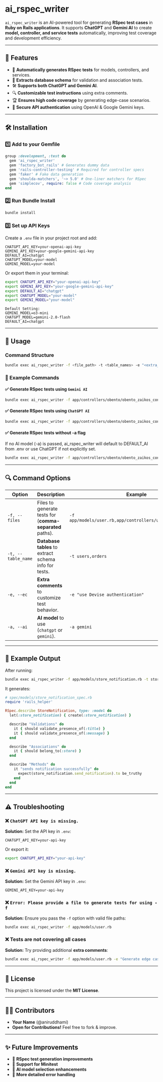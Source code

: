 # ai_rspec_writer

`ai_rspec_writer` is an AI-powered tool for generating **RSpec test cases** in **Ruby on Rails applications**. It supports **ChatGPT** and **Gemini AI** to create **model, controller, and service tests** automatically, improving test coverage and development efficiency.

---

## **🚀 Features**
- 📝 **Automatically generates RSpec tests** for models, controllers, and services.
- 📌 **Extracts database schema** for validation and association tests.
- 🛠 **Supports both ChatGPT and Gemini AI**.
- 🔍 **Customizable test instructions** using extra comments.
- 🏆 **Ensures high code coverage** by generating edge-case scenarios.
- 🔑 **Secure API authentication** using OpenAI & Google Gemini keys.

---

## **🛠 Installation**
### **1️⃣ Add to your Gemfile**
```ruby
group :development, :test do
  gem 'ai_rspec_writer'
  gem 'factory_bot_rails' # Generates dummy data
  gem 'rails-controller-testing' # Required for controller specs
  gem 'faker' # Fake data generation
  gem 'shoulda-matchers', '~> 5.0' # One-liner matchers for RSpec
  gem 'simplecov', require: false # Code coverage analysis
end
```

### **2️⃣ Run Bundle Install**
```sh
bundle install
```

### **3️⃣ Set up API Keys**
Create a `.env` file in your project root and add:
```
CHATGPT_API_KEY=your-openai-api-key
GEMINI_API_KEY=your-google-gemini-api-key
DEFAULT_AI=chatgpt
CHATGPT_MODEL=your-model
GEMINI_MODEL=your-model
```

Or export them in your terminal:
```sh
export CHATGPT_API_KEY="your-openai-api-key"
export GEMINI_API_KEY="your-google-gemini-api-key"
export DEFAULT_AI="chatgpt"
export CHATGPT_MODEL="your-model"
export GEMINI_MODEL="your-model"
```

```
Default Setting:
GEMINI_MODEL=o3-mini
CHATGPT_MODEL=gemini-2.0-flash
DEFAULT_AI=chatgpt
```
---

## **📌 Usage** 
### **Command Structure**
```sh
bundle exec ai_rspec_writer -f <file_path> -t <table_names> -e "<extra_comment>" -a <ai_model>
```

### **🔹 Example Commands**
#### ✅ Generate RSpec tests using `Gemini AI`
```sh
bundle exec ai_rspec_writer -f app/controllers/obento/obento_zaikos_controller.rb,app/models/store_notification.rb,app/models/common_setting.rb -t store_notifications,common_settings -e "use devise admin and ensure 100% test coverage" -a gemini
```

#### ✅ Generate RSpec tests using `ChatGPT AI`
```sh
bundle exec ai_rspec_writer -f app/controllers/obento/obento_zaikos_controller.rb,app/models/store_notification.rb,app/models/common_setting.rb -t store_notifications,common_settings   -e "use devise admin and ensure 100% test coverage" -a chatgpt
```

#### ✅ Generate RSpec tests without -a flag
If no AI model (-a) is passed, ai_rspec_writer will default to DEFAULT_AI from .env or use ChatGPT if not explicitly set.
```sh
bundle exec ai_rspec_writer -f app/controllers/obento/obento_zaikos_controller.rb,app/models/store_notification.rb,app/models/common_setting.rb -t store_notifications,common_settings   -e "use devise admin and ensure 100% test coverage"
```

---

## **🔍 Command Options**
| **Option** | **Description** | **Example** |
|------------|----------------|-------------|
| `-f, --files` | Files to generate tests for (**comma-separated** paths). | `-f app/models/user.rb,app/controllers/users_controller.rb` |
| `-t, --table_name` | **Database tables** to extract schema info for tests. | `-t users,orders` |
| `-e, --ec` | **Extra comments** to customize test behavior. | `-e "use Devise authentication"` |
| `-a, --ai` | **AI model** to use (`chatgpt` or `gemini`). | `-a gemini` |

---

## **📝 Example Output**
After running:
```sh
bundle exec ai_rspec_writer -f app/models/store_notification.rb -t store_notifications -e "use FactoryBot"
```
It generates:
```ruby
# spec/models/store_notification_spec.rb
require 'rails_helper'

RSpec.describe StoreNotification, type: :model do
  let(:store_notification) { create(:store_notification) }

  describe "Validations" do
    it { should validate_presence_of(:title) }
    it { should validate_presence_of(:message) }
  end

  describe "Associations" do
    it { should belong_to(:store) }
  end

  describe "Methods" do
    it "sends notification successfully" do
      expect(store_notification.send_notification).to be_truthy
    end
  end
end
```

---

## **⚠️ Troubleshooting**
### **❌ `ChatGPT API key is missing.`**
**Solution:** Set the API key in `.env`:
```
CHATGPT_API_KEY=your-api-key
```
Or export it:
```sh
export CHATGPT_API_KEY="your-api-key"
```

### **❌ `Gemini API key is missing.`**
**Solution:** Set the Gemini API key in `.env`:
```
GEMINI_API_KEY=your-api-key
```

### **❌ `Error: Please provide a file to generate tests for using -f`**
**Solution:** Ensure you pass the `-f` option with valid file paths:
```sh
bundle exec ai_rspec_writer -f app/models/user.rb
```

### **❌ Tests are not covering all cases**
**Solution:** Try providing additional **extra comments**:
```sh
bundle exec ai_rspec_writer -f app/models/user.rb -e "Generate edge case tests"
```

---

## **📜 License**
This project is licensed under the **MIT License**.

---

## **👨‍💻 Contributors**
- **Your Name** (@aniruddhami)
- **Open for Contributions!** Feel free to fork & improve.

---

## **✨ Future Improvements**
- 📌 **RSpec test generation improvements**
- 📌 **Support for Minitest**
- 📌 **AI model selection enhancements**
- 📌 **More detailed error handling**
